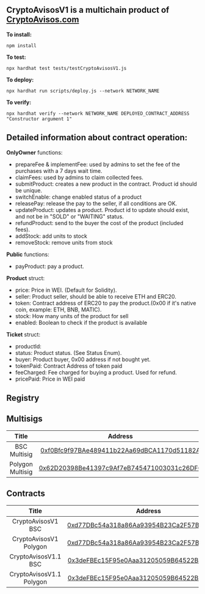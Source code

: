 ## **CryptoAvisosV1 is a multichain product of  [CryptoAvisos.com](https://cryptoavisos.com/)**

**To install:**

`npm install`

**To test:**

`npx hardhat test tests/testCryptoAvisosV1.js`

**To deploy:**

`npx hardhat run scripts/deploy.js --network NETWORK_NAME`

**To verify:**

`npx hardhat verify --network NETWORK_NAME DEPLOYED_CONTRACT_ADDRESS "Constructor argument 1"`

## Detailed information about contract operation:

**OnlyOwner** functions:

- prepareFee & implementFee: used by admins to set the fee of the purchases with a 7 days wait time.
- claimFees: used by admins to claim collected fees.
- submitProduct: creates a new product in the contract. Product id should be unique.
- switchEnable: change enabled status of a product
- releasePay: release the pay to the seller, if all conditions are OK.
- updateProduct: updates a product. Product id to update should exist, and not be in "SOLD" or "WAITING" status.
- refundProduct: send to the buyer the cost of the product (included fees).
- addStock: add units to stock
- removeStock: remove units from stock

**Public** functions:

- payProduct: pay a product. 

**Product** struct:

- price: Price in WEI. (Default for Solidity).
- seller: Product seller, should be able to receive ETH and ERC20.
- token: Contract address of ERC20 to pay the product.(0x00 if it's native coin, example: ETH, BNB, MATIC).
- stock: How many units of the product for sell
- enabled: Boolean to check if the product is available

**Ticket** struct:
- productId: 
- status: Product status. (See Status Enum).
- buyer: Product buyer, 0x00 address if not bought yet.
- tokenPaid: Contract Address of token paid
- feeCharged: Fee charged for buying a product. Used for refund.
- pricePaid: Price in WEI paid

## **Registry**

## Multisigs

|       **Title**        |                         **Address**                          |
| :--------------------: | :----------------------------------------------------------: |
|      BSC Multisig      | [0xf0Bfc9f97BAe489411b22Aa69dBCA1170d51182A](https://bscscan.com/address/0xf0Bfc9f97BAe489411b22Aa69dBCA1170d51182A) |
|    Polygon Multisig    | [0x62D20398Be41397c9Af7eB745471003031c26DF6](https://polygonscan.com/address/0x62D20398Be41397c9Af7eB745471003031c26DF6) |

## Contracts

|       **Title**        |                         **Address**                          |
| :--------------------: | :----------------------------------------------------------: |
|   CryptoAvisosV1 BSC   | [0xd77DBc54a318a86Aa93954B23Ca2F57BA1E3c0a9](https://bscscan.com/address/0xd77dbc54a318a86aa93954b23ca2f57ba1e3c0a9) |
| CryptoAvisosV1 Polygon | [0xd77DBc54a318a86Aa93954B23Ca2F57BA1E3c0a9](https://polygonscan.com/address/0xd77dbc54a318a86aa93954b23ca2f57ba1e3c0a9) |
|   CryptoAvisosV1.1 BSC   | [0x3deFBEc15F95e0Aaa31205059B64522BB3cF1828](https://bscscan.com/address/0x3deFBEc15F95e0Aaa31205059B64522BB3cF1828) |
| CryptoAvisosV1.1 Polygon | [0x3deFBEc15F95e0Aaa31205059B64522BB3cF1828](https://polygonscan.com/address/0x3deFBEc15F95e0Aaa31205059B64522BB3cF1828) |